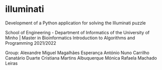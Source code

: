 # illuminati
Development of a Python application for solving the Illuminati puzzle

School of Engineering - Department of Informatics of the University of Minho | Master in Bioinformatics
Introduction to Algorithms and Programming 2021/2022

Group:
Alexandre Miguel Magalhães Esperança
António Nuno Carrilho Canatário Duarte
Cristiana Martins Albuquerque
Mónica Rafaela Machado Leiras
